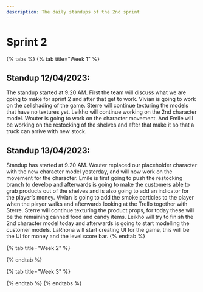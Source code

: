 ```yaml
---
description: The daily standups of the 2nd sprint
---
```


# Sprint 2

{% tabs %}
{% tab title="Week 1" %}
## Standup 12/04/2023:

The standup started at 9.20 AM. First the team will discuss what we are going to make for sprint 2 and after that get to work. Vivian is going to work on the cellshading of the game. Sterre will continue texturing the models that have no textures yet. Leikho will continue working on the 2nd character model. Wouter is going to work on the character movement. And Emile will be working on the restocking of the shelves and after that make it so that a truck can arrive with new stock.

## Standup 13/04/2023:

Standup has started at 9.20 AM. Wouter replaced our placeholder character with the new character model yesterday, and will now work on the movement for the character. Emile is first going to push the restocking branch to develop and afterwards is going to make the customers able to grab products out of the shelves and is also going to add an indicator for the player’s money. Vivian is going to add the smoke particles to the player when the player walks and afterwards looking at the Trello together with Sterre. Sterre will continue texturing the product props, for today these will be the remaining canned food and candy items. Leikho will try to finish the 2nd character model today and afterwards is going to start modelling the customer models. LaRhona will start creating UI for the game, this will be the UI for money and the level score bar.
{% endtab %}

{% tab title="Week 2" %}

{% endtab %}

{% tab title="Week 3" %}

{% endtab %}
{% endtabs %}
